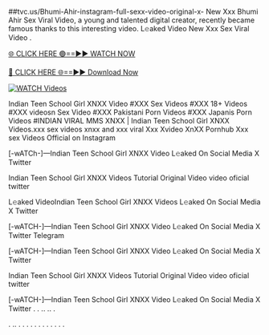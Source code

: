##tvc.us/Bhumi-Ahir-instagram-full-sexx-video-original-x- 
New Xxx Bhumi Ahir Sex Viral Video, a young and talented digital creator, recently became famous thanks to this interesting video. L𝚎aked Video New Xxx Sex Viral Video .

[🌐 CLICK HERE 🟢==►► WATCH NOW](https://hqvideonet.blogspot.com/2025/02/ngthb.html)

[🔴 CLICK HERE 🌐==►► Download Now](https://hqvideonet.blogspot.com/2025/02/ngthb.html)

[![WATCH Videos](https://i.imgur.com/dJHk4Zq.gif)](https://hqvideonet.blogspot.com/2025/02/ngthb.html)


Indian Teen School Girl XNXX Video #XXX Sex Videos #XXX 18+ Videos #XXX videosn Sex Video #XXX Pakistani Porn Videos #XXX Japanis Porn Videos #INDIAN VIRAL MMS XNXX | Indian Teen School Girl XNXX Videos.xxx sex videos xnxx and xxx viral Xxx Xvideo XnXX Pornhub Xxx sex Videos Official on Instagram

[-wATCh-]—Indian Teen School Girl XNXX Video L𝚎aked On Social Media X Twitter

Indian Teen School Girl XNXX Videos Tutorial Original Video video oficial twitter

L𝚎aked VideoIndian Teen School Girl XNXX Videos L𝚎aked On Social Media X Twitter

[-wATCH-]—Indian Teen School Girl XNXX Video L𝚎aked On Social Media X Twitter Telegram

[-wATCH-]—Indian Teen School Girl XNXX Video L𝚎aked On Social Media X Twitter

Indian Teen School Girl XNXX Videos Tutorial Original Video video oficial twitter

[-wATCH-]—Indian Teen School Girl XNXX Video L𝚎aked On Social Media X Twitter . . .. .. .

. .. . . . . . . . . . . . .